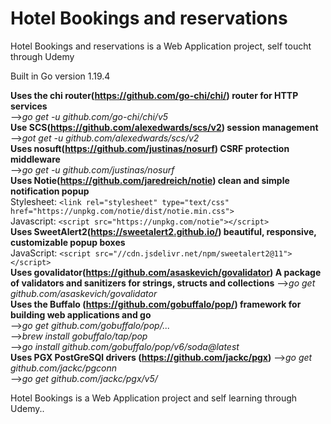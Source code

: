 # Hotel Bookings and reservations  

Hotel Bookings and reservations is a Web Application project, self toucht through Udemy

Built in Go version 1.19.4

**Uses the chi router(https://github.com/go-chi/chi/) router for HTTP services**<br>
-->*go get -u github.com/go-chi/chi/v5*  <br>
**Use SCS(https://github.com/alexedwards/scs/v2) session management**  <br>
-->*got get -u github.com/alexedwards/scs/v2*  <br>
**Uses nosuft(https://github.com/justinas/nosurf) CSRF protection middleware**  <br>
-->*go get -u github.com/justinas/nosurf*  <br>
**Uses Notie(https://github.com/jaredreich/notie) clean and simple notification popup**  <br>
Stylesheet: ``<link rel="stylesheet" type="text/css" href="https://unpkg.com/notie/dist/notie.min.css">`` <br>
Javascript: ``<script src="https://unpkg.com/notie"></script>`` <br>
**Uses SweetAlert2(https://sweetalert2.github.io/) beautiful, responsive, customizable popup boxes** <br>
JavaScript: ``<script src="//cdn.jsdelivr.net/npm/sweetalert2@11"></script>`` <br>
**Uses govalidator(https://github.com/asaskevich/govalidator) A package of validators and sanitizers for strings, structs and collections** 
-->*go get github.com/asaskevich/govalidator* <br>
**Uses the Buffalo (https://github.com/gobuffalo/pop/) framework for building web applications and go <br>**
-->*go get github.com/gobuffalo/pop/...*  <br>
-->*brew install gobuffalo/tap/pop* <br>
-->*go install github.com/gobuffalo/pop/v6/soda@latest* <br>
**Uses PGX PostGreSQl drivers (https://github.com/jackc/pgx)**
-->*go get github.com/jackc/pgconn* <br>
-->*go get github.com/jackc/pgx/v5/* <br>

Hotel Bookings is a Web Application project and self learning through Udemy..  <br>
